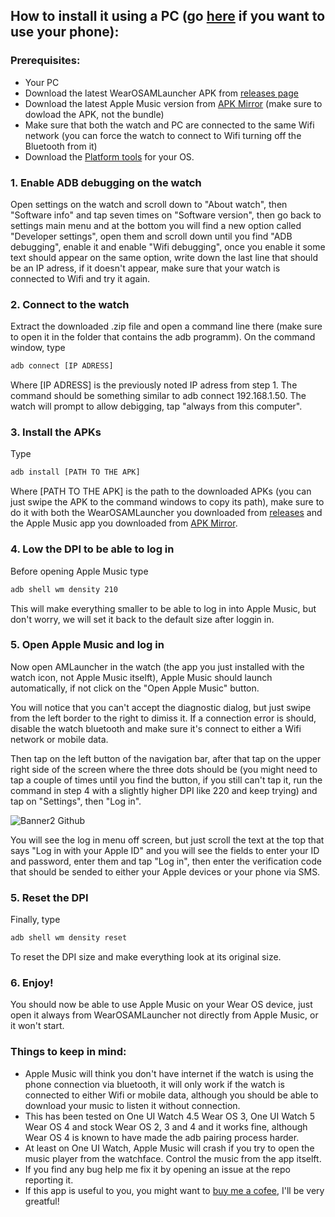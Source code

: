 ## How to install it using a PC (go [here](https://github.com/ArturoGC06/WearOSAMLauncher/blob/main/README.md) if you want to use your phone):

### Prerequisites:
- Your PC
- Download the latest WearOSAMLauncher APK from [releases page](https://github.com/ArturoGC06/WearOSAMLauncher/releases)
- Download the latest Apple Music version from [APK Mirror](https://www.apkmirror.com/apk/apple/apple-music/) (make sure to dowload the APK, not the bundle)
- Make sure that both the watch and PC are connected to the same Wifi network (you can force the watch to connect to Wifi turning off the Bluetooth from it)
- Download the [Platform tools](https://developer.android.com/tools/releases/platform-tools#downloads) for your OS.

### 1. Enable ADB debugging on the watch
Open settings on the watch and scroll down to "About watch", then "Software info" and tap seven times on "Software version", then go back to settings main menu and at the bottom you will find a new option called "Developer settings", open them and scroll down until you find "ADB debugging", enable it and enable "Wifi debugging", once you enable it some text should appear on the same option, write down the last line that should be an IP adress, if it doesn't appear, make sure that your watch is connected to Wifi and try it again.

### 2. Connect to the watch
Extract the downloaded .zip file and open a command line there (make sure to open it in the folder that contains the adb programm). On the command window, type
```cmd
adb connect [IP ADRESS]
```
Where [IP ADRESS] is the previously noted IP adress from step 1. The command should be something similar to adb connect 192.168.1.50. The watch will prompt to allow debigging, tap "always from this computer".

### 3. Install the APKs
Type
```cmd
adb install [PATH TO THE APK]
```
Where [PATH TO THE APK] is the path to the downloaded APKs (you can just swipe the APK to the command windows to copy its path), make sure to do it with both the WearOSAMLauncher you downloaded from [releases](https://github.com/ArturoGC06/WearOSAMLauncher/releases) and the Apple Music app you downloaded from [APK Mirror](https://www.apkmirror.com/apk/apple/apple-music/).

### 4. Low the DPI to be able to log in
Before opening Apple Music type 
```cmd
adb shell wm density 210
```
This will make everything smaller to be able to log in into Apple Music, but don't worry, we will set it back to the default size after loggin in.

### 5. Open Apple Music and log in

Now open AMLauncher in the watch (the app you just installed with the watch icon, not Apple Music itselft), Apple Music should launch automatically, if not click on the "Open Apple Music" button.

You will notice that you can't accept the diagnostic dialog, but just swipe from the left border to the right to dimiss it. If a connection error is should, disable the watch bluetooth and make sure it's connect to either a Wifi network or mobile data.

Then tap on the left button of the navigation bar, after that tap on the upper right side of the screen where the three dots should be (you might need to tap a couple of times until you find the button, if you still can't tap it, run the command in step 4 with a slightly higher DPI like 220 and keep trying) and tap on "Settings", then "Log in".

![Banner2 Github](https://github.com/ArturoGC06/WearOSAMLauncher/assets/76574534/cd33d68b-18d0-4b5a-a21f-174cf2d336fc)

You will see the log in menu off screen, but just scroll the text at the top that says "Log in with your Apple ID" and you will see the fields to enter your ID and password, enter them and tap "Log in", then enter the verification code that should be sended to either your Apple devices or your phone via SMS.

### 5. Reset the DPI

Finally, type
```cmd
adb shell wm density reset
```
To reset the DPI size and make everything look at its original size.

### 6. Enjoy!

You should now be able to use Apple Music on your Wear OS device, just open it always from WearOSAMLauncher not directly from Apple Music, or it won't start.

### Things to keep in mind:
- Apple Music will think you don't have internet if the watch is using the phone connection via bluetooth, it will only work if the watch is connected to either Wifi or mobile data, although you should be able to download your music to listen it without connection.
- This has been tested on One UI Watch 4.5 Wear OS 3, One UI Watch 5 Wear OS 4 and stock Wear OS 2, 3 and 4 and it works fine, although Wear OS 4 is known to have made the adb pairing process harder.
- At least on One UI Watch, Apple Music will crash if you try to open the music player from the watchface. Control the music from the app itselft.
- If you find any bug help me fix it by opening an issue at the repo reporting it.
- If this app is useful to you, you might want to [buy me a cofee](https://paypal.me/agcarbajo1), I'll be very greatful!
